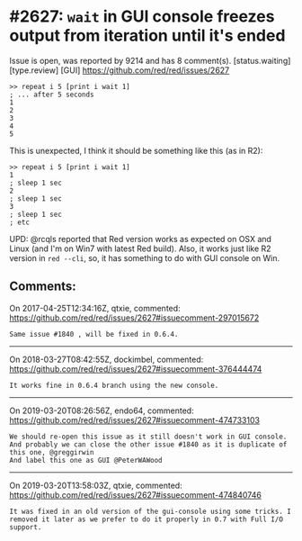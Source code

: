 
#2627: `wait` in GUI console freezes output from iteration until it's ended
================================================================================
Issue is open, was reported by 9214 and has 8 comment(s).
[status.waiting] [type.review] [GUI]
<https://github.com/red/red/issues/2627>

```
>> repeat i 5 [print i wait 1]
; ... after 5 seconds
1
2
3
4
5
```
This is unexpected, I think it should be something like this (as in R2):
```
>> repeat i 5 [print i wait 1]
1
; sleep 1 sec
2
; sleep 1 sec
3
; sleep 1 sec
; etc
```

UPD: @rcqls reported that Red version works as expected on OSX and Linux (and I'm on Win7 with latest Red build). Also, it works just like R2 version in `red --cli`, so, it has something to do with GUI console on Win.


Comments:
--------------------------------------------------------------------------------

On 2017-04-25T12:34:16Z, qtxie, commented:
<https://github.com/red/red/issues/2627#issuecomment-297015672>

    Same issue #1840 , will be fixed in 0.6.4.

--------------------------------------------------------------------------------

On 2018-03-27T08:42:55Z, dockimbel, commented:
<https://github.com/red/red/issues/2627#issuecomment-376444474>

    It works fine in 0.6.4 branch using the new console.

--------------------------------------------------------------------------------

On 2019-03-20T08:26:56Z, endo64, commented:
<https://github.com/red/red/issues/2627#issuecomment-474733103>

    We should re-open this issue as it still doesn't work in GUI console. And probably we can close the other issue #1840 as it is duplicate of this one, @greggirwin 
    And label this one as GUI @PeterWAWood 

--------------------------------------------------------------------------------

On 2019-03-20T13:58:03Z, qtxie, commented:
<https://github.com/red/red/issues/2627#issuecomment-474840746>

    It was fixed in an old version of the gui-console using some tricks. I removed it later as we prefer to do it properly in 0.7 with Full I/O support.

